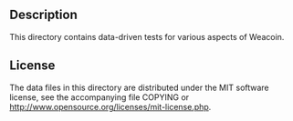 Description
------------

This directory contains data-driven tests for various aspects of Weacoin.

License
--------

The data files in this directory are distributed under the MIT software
license, see the accompanying file COPYING or
http://www.opensource.org/licenses/mit-license.php.

